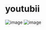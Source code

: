 
# youtubii


![image](https://user-images.githubusercontent.com/49230384/215864260-bad044d6-daa3-49dd-9220-a3ffe5382004.png)
![image](https://user-images.githubusercontent.com/49230384/215865464-9eed0de2-2aea-48e2-a963-714e56306e6f.png)

